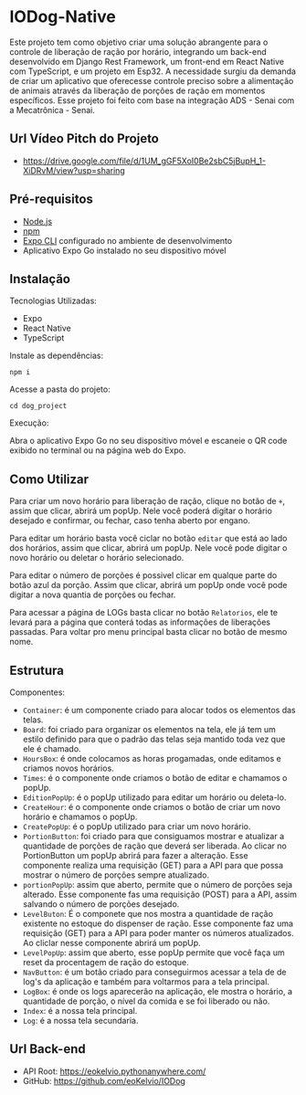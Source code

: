 # IODog-Native

Este projeto tem como objetivo criar uma solução abrangente para o controle de liberação de ração por horário, integrando um back-end desenvolvido em Django Rest Framework, um front-end em React Native com TypeScript, e um projeto em Esp32. A necessidade surgiu da demanda de criar um aplicativo que oferecesse controle preciso sobre a alimentação de animais através da liberação de porções de ração em momentos específicos. Esse projeto foi feito com base na integração ADS - Senai com a Mecatrônica - Senai.

## Url Vídeo Pitch do Projeto
- https://drive.google.com/file/d/1UM_gGF5XoI0Be2sbC5jBupH_1-XiDRvM/view?usp=sharing

## Pré-requisitos

- [Node.js](https://nodejs.org/)
- [npm](https://www.npmjs.com/)
- [Expo CLI](https://docs.expo.dev/get-started/installation/) configurado no ambiente de desenvolvimento
- Aplicativo Expo Go instalado no seu dispositivo móvel

## Instalação

Tecnologias Utilizadas:
- Expo
- React Native
- TypeScript

Instale as dependências:

    npm i

Acesse a pasta do projeto:

    cd dog_project

Execução:

Abra o aplicativo Expo Go no seu dispositivo móvel e escaneie o QR code exibido no terminal ou na página web do Expo.


## Como Utilizar
Para criar um novo horário para liberação de ração, clique no botão de `+`, assim que clicar, abrirá um popUp. Nele você poderá digitar o horário desejado e confirmar, ou fechar, caso tenha aberto por engano.

Para editar um horário basta você ciclar no botão `editar` que está ao lado dos horários, assim que clicar, abrirá um popUp. Nele você pode digitar o novo horário ou deletar o horário selecionado.

Para editar o número de porções é possivel clicar em qualque parte do botão azul da porção. Assim que clicar, abrirá um popUp onde você pode digitar a nova quantia de porções ou fechar.

Para acessar a página de LOGs basta clicar no botão `Relatorios`, ele te levará para a página que conterá todas as informações de liberações passadas. Para voltar pro menu principal basta clicar no botão de mesmo nome.


## Estrutura

Componentes:
- `Container`: é um componente criado para alocar todos os elementos das telas.
- `Board`: foi criado para organizar os elementos na tela, ele já tem um estilo definido para que o padrão das telas seja mantido toda vez que ele é chamado.
- `HoursBox`: é onde colocamos as horas progamadas, onde editamos e criamos novos horários.
- `Times`: é o componente onde criamos o botão de editar e chamamos o popUp.
- `EditionPopUp`: é o popUp utilizado para editar um horário ou deleta-lo.
- `CreateHour`: é o componente onde criamos o botão de criar um novo horário e chamamos o popUp.
- `CreatePopUp`: é o popUp utilizado para criar um novo horário.
- `PortionButton`: foi criado para que consiguamos mostrar e atualizar a quantidade de porções de ração que deverá ser liberada. Ao clicar no PortionButton um popUp abrirá para fazer a alteração. Esse componente realiza uma requisição (GET) para a API para que possa mostrar o número de porções sempre atualizado.
- `portionPopUp`: assim que aberto, permite que o número de porções seja alterado. Esse componente fas uma requisição (POST) para a API, assim salvando o número de porções desejado.
- `LevelButon`: É o componete que nos mostra a quantidade de ração existente no estoque do dispenser de ração. Esse componente faz uma requisição (GET) para a API para poder manter os números atualizados. Ao cliclar nesse componente abrirá um popUp.
- `LevelPopUp`: assim que aberto, esse popUp permite que você faça um reset da procentagem de ração do estoque. 
- `NavButton`: é um botão criado para conseguirmos acessar a tela de de log's da aplicação e também para voltarmos para a tela principal.
- `LogBox`: é onde os logs aparecerão na aplicação, ele mostra o horário, a quantidade de porção, o nível da comida e se foi liberado ou não.
- `Index`: é a nossa tela principal.
- `Log`: é a nossa tela secundaria.

## Url Back-end
- API Root: https://eokelvio.pythonanywhere.com/
- GitHub: https://github.com/eoKelvio/IODog
